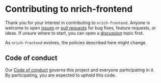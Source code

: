 # Contributing to nrich-frontend

Thank you for your interest in contributing to `nrich-frontend`. Anyone is welcome to open [issues](https://github.com/croz-ltd/nrich-frontend/issues) or
[pull requests](https://github.com/croz-ltd/nrich-frontend/pulls) for bug fixes, feature requests, or ideas. If unsure where to start, you can open a
[discussion](https://github.com/croz-ltd/nrich-frontend/discussions) topic first.

As `nrich-frontend` evolves, the policies described here might change.

## Code of conduct

Our [Code of conduct](./CODE_OF_CONDUCT.md) governs this project and everyone participating in it. By participating, you are expected to uphold this code.
